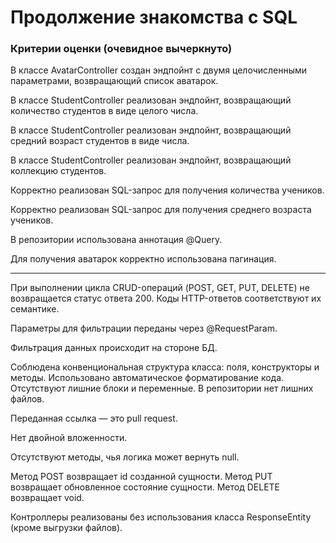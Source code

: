 # Продолжение знакомства с SQL

### Критерии оценки (очевидное вычеркнуто)

В классе AvatarController создан эндпойнт с двумя целочисленными параметрами, возвращающий список аватарок.

В классе StudentController реализован эндпойнт, возвращающий количество студентов в виде целого числа.

В классе StudentController реализован эндпойнт, возвращающий средний возраст студентов в виде числа.

В классе StudentController реализован эндпойнт, возвращающий коллекцию студентов.

Корректно реализован SQL-запрос для получения количества учеников.

Корректно реализован SQL-запрос для получения среднего возраста учеников.

В репозитории использована аннотация @Query.

Для получения аватарок корректно использована пагинация.

---

При выполнении цикла CRUD-операций (POST, GET, PUT, DELETE) не возвращается статус ответа 200.
Коды HTTP-ответов соответствуют их семантике.

Параметры для фильтрации переданы через @RequestParam.

Фильтрация данных происходит на стороне БД.

Соблюдена конвенциональная структура класса: поля, конструкторы и методы.
Использовано автоматическое форматирование кода.
Отсутствуют лишние блоки и переменные.
В репозитории нет лишних файлов.

Переданная ссылка — это pull request.

Нет двойной вложенности.

Отсутствуют методы, чья логика может вернуть null.

Метод POST возвращает id созданной сущности.
Метод PUT возвращает обновленное состояние сущности.
Метод DELETE возвращает void.

Контроллеры реализованы без использования класса ResponseEntity (кроме выгрузки файлов).
